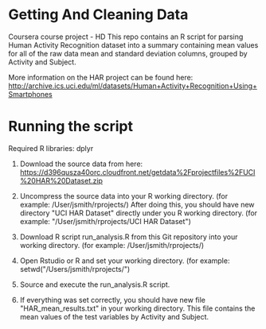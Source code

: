 # Getting And Cleaning Data
Coursera course project - HD
This repo contains an R script for parsing Human Activity Recognition dataset into a summary containing mean values for all of the raw data mean and standard deviation columns, grouped by Activity and Subject.  

More information on the  HAR project can be found here:
http://archive.ics.uci.edu/ml/datasets/Human+Activity+Recognition+Using+Smartphones 


# Running the script

Required R libraries: dplyr

1) Download the source data from here:
https://d396qusza40orc.cloudfront.net/getdata%2Fprojectfiles%2FUCI%20HAR%20Dataset.zip 

2) Uncompress the source data into your R working directory. (for example: /User/jsmith/rprojects/) After doing this, you should have new directory "UCI HAR Dataset" directly under you R working directory. (for example: "/User/jsmith/rprojects/UCI HAR Dataset")

3) Download R script run_analysis.R from this Git repository into your working directory. (for example: /User/jsmith/rprojects/)

4) Open Rstudio or R and set your working directory. (for example: setwd("/Users/jsmith/rprojects/")

5) Source and execute the run_analysis.R script. 

6) If everything was set correctly, you should have new file "HAR_mean_results.txt" in your working directory. This file contains the mean values of the test variables by Activity and Subject. 

